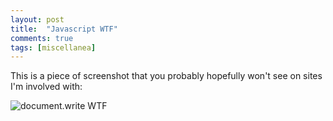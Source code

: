 ```yaml
---
layout: post
title:  "Javascript WTF"
comments: true
tags: [miscellanea]
---
```



This is a piece of screenshot that you probably hopefully won't see on sites I'm involved with:

![document.write WTF](http://kenegozi.com/Blog/uploaded/WindowsLiveWriter/JavascriptWTF_EF96/4048d970-fcde-411d-98df-11561f32e89b.png)

